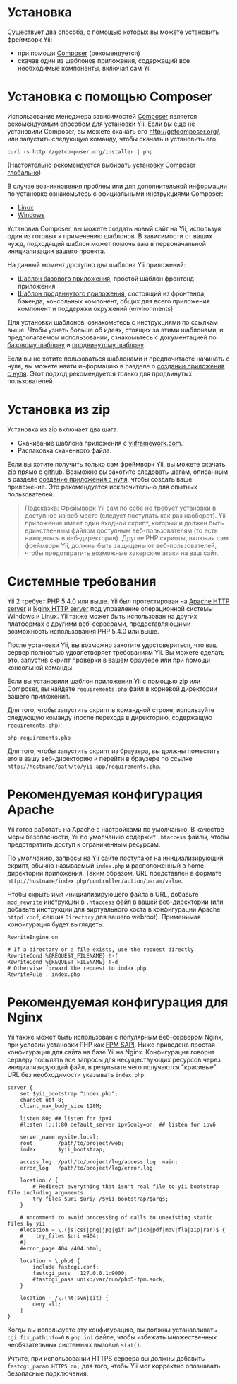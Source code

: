 Установка
===============

Существует два способа, с помощью которых вы можете установить фреймворк Yii:
* при помощи [Composer](http://getcomposer.org/) (рекомендуется)
* скачав один из шаблонов приложения, содержащий все необходимые компоненты, включая сам Yii

# Установка с помощью Composer

Использование менеджера зависимостей [Composer](http://getcomposer.org/) является рекомендуемым способом для установки Yii. Если вы еще не установили Composer, вы можете скачать его http://getcomposer.org/, или запустить следующую команду, чтобы скачать и установить его:

```
curl -s http://getcomposer.org/installer | php
```

(Настоятельно рекомендуется выбирать [установку Composer глобально](https://getcomposer.org/doc/00-intro.md#globally))

В случае возникновения проблем или для дополнительной информации по установке ознакомьтесь с официальными инструкциями Composer:
* [Linux](http://getcomposer.org/doc/00-intro.md#installation-nix)
* [Windows](http://getcomposer.org/doc/00-intro.md#installation-windows)

Установив Composer, вы можете создать новый сайт на Yii, используя один из готовых к применению шаблонов. В зависимости от ваших нужд, подходящий шаблон может помочь вам в первоначальной инициализации вашего проекта.

На данный момент доступно два шаблона Yii приложений:
* [Шаблон базового приложения](https://github.com/yiisoft/yii2-app-basic), простой шаблон фронтенд приложения
* [Шаблон продвинутого приложения](https://github.com/yiisoft/yii2-app-advanced), состоящий из фронтенда, бэкенда, консольных компонент, общих для всего приложения компонент и поддержки окружений (environments)

Для установки шаблонов, ознакомьтесь с инструкциями по ссылкам выше. Чтобы узнать больше об идеях, стоящих за этими шаблонами, и предполагаемом использовании, ознакомьтесь с документацией по [базовому шаблону](http://www.yiiframework.com/doc-2.0/guide-apps-basic.html) и [продвинутому шаблону](tutorial-advanced-app.md).

Если вы не хотите пользоваться шаблонами и предпочитаете начинать с нуля, вы можете найти информацию в разделе о [создании приложения с нуля](tutorial-start-from-scratch.md). Этот подход рекомендуется только для продвинутых пользователей.

# Установка из zip

Установка из zip включает два шага:
- Скачивание шаблона приложения с [yiiframework.com](http://www.yiiframework.com/download/).
- Распаковка скаченного файла.

Если вы хотите получить только сам фреймворк Yii, вы можете скачать zip прямо с [github](https://github.com/yiisoft/yii2-framework/releases). Возможно вы захотите следовать шагам, описанным в разделе [создание приложения с нуля](tutorial-start-from-scratch.md), чтобы создать ваше приложение. Это рекомендуется исключительно для опытных пользователей.

> Подсказка: Фреймворк Yii сам по себе не требует установки в доступное из веб место (следует поступать как раз наоборот). Yii приложение имеет один входной скрипт, который и должен быть единственным файлом доступным веб-пользователям (то есть находиться в веб-директории). Другие PHP скрипты, включая сам фреймворк Yii, должны быть защищены от веб-пользователей, чтобы предотвратить возможные хакерские атаки на ваш сайт.

# Системные требования

Yii 2 требует PHP 5.4.0 или выше. Yii был протестирован на [Apache HTTP server](http://httpd.apache.org/) и [Nginx HTTP server](http://nginx.org/) под управление операционной системы Windows и Linux. Yii также может быть использован на других платформах с другими веб-серверами, предоставляющими возможность использования PHP 5.4.0 или выше.

После установки Yii, вы возможно захотите удостовериться, что ваш сервер полностью удовлетворяет требованиям Yii. Вы можете сделать это, запустив скрипт проверки в вашем браузере или при помощи консольной команды.

Если вы установили шаблон приложения Yii с помощью zip или Composer, вы найдете `requirements.php` файл в корневой директории вашего приложения.

Для того, чтобы запустить скрипт в командной строке, используйте следующую команду (после перехода в директорию, содержащую `requirements.php`):

```
php requirements.php
```

Для того, чтобы запустить скрипт из браузера, вы должны поместить его в вашу веб-директорию и перейти в браузере по ссылке `http://hostname/path/to/yii-app/requirements.php`.

# Рекомендуемая конфигурация Apache

Yii готов работать на Apache с настройками по умолчанию. В качестве меры безопасности, Yii по умолчанию содержит `.htaccess` файлы, чтобы предотвратить доступ к ограниченным ресурсам.

По умолчанию, запросы на Yii сайте поступают на инициализирующий скрипт, обычно называемый `index.php` и расположенный в home-директории приложения. Таким образом, URL представлен в формате `http://hostname/index.php/controller/action/param/value`.

Чтобы скрыть имя инициализирующего файла в URL, добавьте `mod_rewrite` инструкции в `.htaccess` файл в вашей веб-директории (или добавьте инструкции для виртуального хоста в конфигурации Apache `httpd.conf`, секция `Directory` для вашего webroot). Применимая конфигурация будет выглядеть:

```
RewriteEngine on

# If a directory or a file exists, use the request directly
RewriteCond %{REQUEST_FILENAME} !-f
RewriteCond %{REQUEST_FILENAME} !-d
# Otherwise forward the request to index.php
RewriteRule . index.php
```

# Рекомендуемая конфигурация для Nginx

Yii также может быть использован с популярным веб-сервером Nginx, при условии установки PHP как [FPM SAPI](http://php.net/install.fpm). Ниже приведена простая конфигурация для сайта на базе Yii на Nginx. Конфигурация говорит серверу посылать все запросы для несуществующих ресурсов через инициализирующий файл, в результате чего получаются "красивые" URL без необходимости указывать `index.php`.

```
server {
    set $yii_bootstrap "index.php";
    charset utf-8;
    client_max_body_size 128M;

    listen 80; ## listen for ipv4
    #listen [::]:80 default_server ipv6only=on; ## listen for ipv6

    server_name mysite.local;
    root        /path/to/project/web;
    index       $yii_bootstrap;

    access_log  /path/to/project/log/access.log  main;
    error_log   /path/to/project/log/error.log;

    location / {
        # Redirect everything that isn't real file to yii bootstrap file including arguments.
        try_files $uri $uri/ /$yii_bootstrap?$args;
    }

    # uncomment to avoid processing of calls to unexisting static files by yii
    #location ~ \.(js|css|png|jpg|gif|swf|ico|pdf|mov|fla|zip|rar)$ {
    #    try_files $uri =404;
    #}
    #error_page 404 /404.html;

    location ~ \.php$ {
        include fastcgi.conf;
        fastcgi_pass   127.0.0.1:9000;
        #fastcgi_pass unix:/var/run/php5-fpm.sock;
    }

    location ~ /\.(ht|svn|git) {
        deny all;
    }
}
```

Когды вы используете эту конфигурацию, вы должны устанавливать `cgi.fix_pathinfo=0` в `php.ini` файле, чтобы избежать множественных необязательных системных вызовов `stat()`.

Учтите, при использовании HTTPS сервера вы должны добавить `fastcgi_param HTTPS on;` для того, чтобы Yii мог корректно опознавать безопасные подключения.